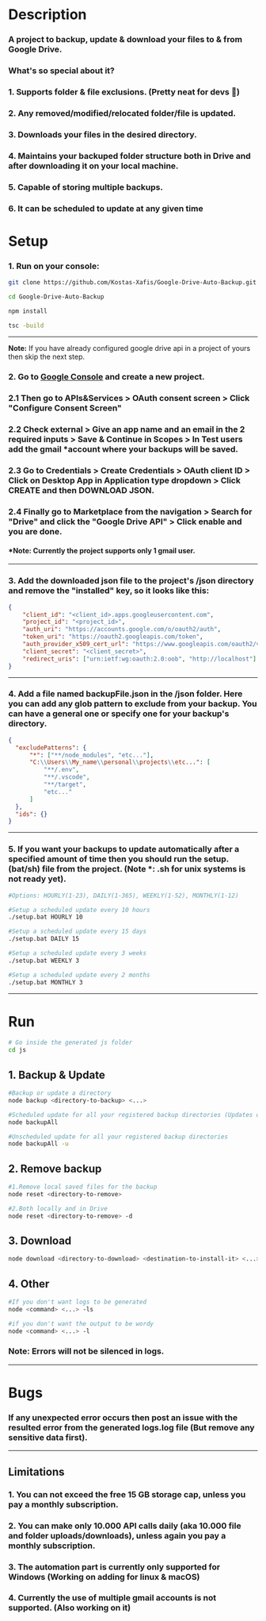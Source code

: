 # **Description**
### A project to backup, update & download your files to & from Google Drive.
### What's so special about it? 
### 1. Supports folder & file **exclusions**. (Pretty neat for devs 🧡)
### 2. Any removed/modified/relocated folder/file is **updated**.
### 3. **Downloads** your files in the desired directory. 
### 4. **Maintains** your backuped folder structure both in Drive and after downloading it on your local machine.
### 5. Capable of storing **multiple** backups.
### 6. It can be scheduled to update at any given time
# **Setup**
### **1.** Run on your console:
```bash
git clone https://github.com/Kostas-Xafis/Google-Drive-Auto-Backup.git

cd Google-Drive-Auto-Backup

npm install

tsc -build
```
---
**Note:** If you have already configured google drive api in a project of yours then skip the next step.
### **2.** Go to [Google Console](https://console.cloud.google.com/ "https://console.cloud.google.com/") and create a new project.
### **2.1** Then go to APIs&Services **>** OAuth consent screen **>** **Click** "Configure Consent Screen" 
### **2.2**  **Check** external **>** Give an app name and an email in the 2 required inputs **>** Save & Continue in Scopes **>** In Test users add the gmail *account where your backups will be saved.
### **2.3** Go to Credentials **>** Create Credentials **>** OAuth client ID **>** **Click** on Desktop App in Application type dropdown **>** **Click** CREATE and then DOWNLOAD JSON.
### **2.4** Finally go to **Marketplace** from the navigation **>** **Search** for "Drive" and click the "Google Drive API" **>** **Click** enable and you are done.
#### ***Note:** Currently the project supports only 1 gmail user.
---
### **3.** Add the downloaded json file to the project's /json directory and remove the **"installed"** key, so it looks like this:
```json
{
    "client_id": "<client_id>.apps.googleusercontent.com",
    "project_id": "<project_id>",
    "auth_uri": "https://accounts.google.com/o/oauth2/auth",
    "token_uri": "https://oauth2.googleapis.com/token",
    "auth_provider_x509_cert_url": "https://www.googleapis.com/oauth2/v1/certs",
    "client_secret": "<client_secret>",
    "redirect_uris": ["urn:ietf:wg:oauth:2.0:oob", "http://localhost"]
}
```
---
### **4.** Add a file named backupFile.json in the /json folder. Here you can add any glob pattern to exclude from your backup. You can have a general one or specify one for your backup's directory.
```json
{
  "excludePatterns": {
      "*": ["**/node_modules", "etc..."],
      "C:\\Users\\My_name\\personal\\projects\\etc...": [
          "**/.env",
          "**/.vscode",
          "**/target",
          "etc..."
      ]
  },
  "ids": {}
}
```
---
### **5.** If you want your backups to update automatically after a specified amount of time then you should run the setup.(bat/sh) file from the project. (Note *: .sh for unix systems is not ready yet).
```bash
#Options: HOURLY(1-23), DAILY(1-365), WEEKLY(1-52), MONTHLY(1-12)

#Setup a scheduled update every 10 hours
./setup.bat HOURLY 10

#Setup a scheduled update every 15 days
./setup.bat DAILY 15

#Setup a scheduled update every 3 weeks
./setup.bat WEEKLY 3

#Setup a scheduled update every 2 months
./setup.bat MONTHLY 3
```
---
# **Run**
```bash
# Go inside the generated js folder
cd js
```
## **1. Backup & Update**
```bash
#Backup or update a directory
node backup <directory-to-backup> <...>

#Scheduled update for all your registered backup directories (Updates only if the appropriate time has passed)
node backupAll

#Unscheduled update for all your registered backup directories
node backupAll -u
```
## **2. Remove backup**
```bash
#1.Remove local saved files for the backup
node reset <directory-to-remove>

#2.Both locally and in Drive
node reset <directory-to-remove> -d
```
## **3. Download**
```bash
node download <directory-to-download> <destination-to-install-it> <...>
```
## **4. Other**
```bash
#If you don't want logs to be generated
node <command> <...> -ls

#if you don't want the output to be wordy
node <command> <...> -l
```

### **Note:** Errors will not be silenced in logs.
---
# **Bugs**
### If any unexpected **error** occurs then post an issue with the resulted error from the generated **logs.log** file (But remove any sensitive data first).
---
## **Limitations**
### **1.** You can not exceed the free 15 GB storage cap, unless you pay a monthly subscription.
### **2.** You can make only 10.000 API calls daily (aka 10.000 file and folder uploads/downloads), unless again you pay a monthly subscription.
### **3.** The automation part is currently only supported for Windows (Working on adding for linux & macOS)
### **4.** Currently the use of multiple gmail accounts is not supported. (Also working on it)